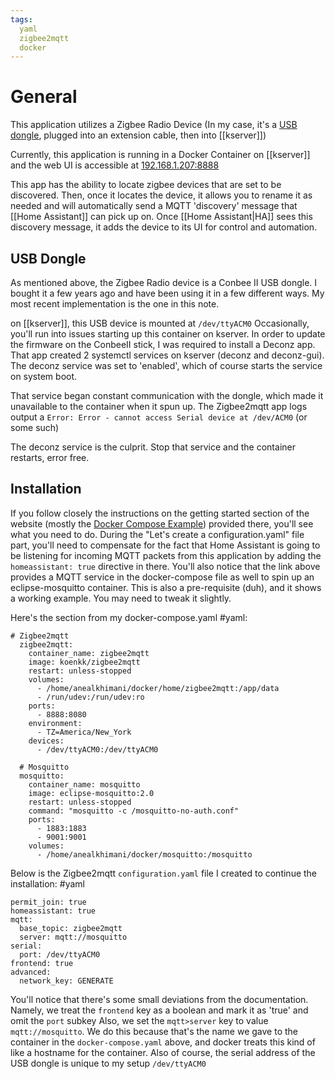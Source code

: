 ```yaml
---
tags:
  yaml
  zigbee2mqtt
  docker
---
```


# General
This application utilizes a Zigbee Radio Device (In my case, it's a [USB dongle](https://phoscon.de/en/conbee2), plugged into an extension cable, then into [[kserver]])

Currently, this application is running in a Docker Container on [[kserver]]
and the web UI is accessible at [192.168.1.207:8888](http://192.168.1.207:8888)

This app has the ability to locate zigbee devices that are set to be discovered.  Then, once it locates the device, it allows you to rename it as needed and will automatically send a MQTT 'discovery' message that [[Home Assistant]] can pick up on.  Once [[Home Assistant|HA]] sees this discovery message, it adds the device to its UI for control and automation.


## USB Dongle
As mentioned above, the Zigbee Radio device is a Conbee II USB dongle.  I bought it a few years ago and have been using it in a few different ways.  My most recent implementation is the one in this note.

on [[kserver]], this USB device is mounted at `/dev/ttyACM0`
Occasionally, you'll run into issues starting up this container on kserver.
In order to update the firmware on the ConbeeII stick, I was required to install a Deconz app.  That app created 2 systemctl services on kserver (deconz and deconz-gui).  The deconz service was set to 'enabled', which of course starts the service on system boot.  

That service began constant communication with the dongle, which made it unavailable to the container when it spun up.  The Zigbee2mqtt app logs output a `Error: Error - cannot access Serial device at /dev/ACM0`
(or some such)

The deconz service is the culprit.  Stop that service and the container restarts, error free.

## Installation
If you follow closely the instructions on the getting started section of the website (mostly the [Docker Compose Example](https://www.zigbee2mqtt.io/guide/getting-started/#installation)) provided there, you'll see what you need to do.  During the "Let's create a configuration.yaml" file part, you'll need to compensate for the fact that Home Assistant is going to be listening for incoming MQTT packets from this application by adding the `homeassistant: true` directive in there.
You'll also notice that the link above provides a MQTT service in the docker-compose file as well to spin up an eclipse-mosquitto container.  This is also a pre-requisite (duh), and it shows a working example.  You may need to tweak it slightly.

Here's the section from my docker-compose.yaml #yaml:
```
# Zigbee2mqtt
  zigbee2mqtt:
    container_name: zigbee2mqtt
    image: koenkk/zigbee2mqtt
    restart: unless-stopped
    volumes:
      - /home/anealkhimani/docker/home/zigbee2mqtt:/app/data
      - /run/udev:/run/udev:ro
    ports:
      - 8888:8080
    environment:
      - TZ=America/New_York
    devices:
      - /dev/ttyACM0:/dev/ttyACM0

  # Mosquitto
  mosquitto:
    container_name: mosquitto
    image: eclipse-mosquitto:2.0
    restart: unless-stopped
    command: "mosquitto -c /mosquitto-no-auth.conf"
    ports:
      - 1883:1883
      - 9001:9001
    volumes:
      - /home/anealkhimani/docker/mosquitto:/mosquitto
```

Below is the Zigbee2mqtt `configuration.yaml` file I created to continue the installation: #yaml 
```
permit_join: true
homeassistant: true
mqtt:
  base_topic: zigbee2mqtt
  server: mqtt://mosquitto
serial:
  port: /dev/ttyACM0
frontend: true
advanced:
  network_key: GENERATE
```

You'll notice that there's some small deviations from the documentation.  Namely, we treat the `frontend` key as a boolean and mark it as 'true' and omit the `port` subkey
Also, we set the `mqtt>server` key to value `mqtt://mosquitto`.  We do this because that's the name we gave to the container in the `docker-compose.yaml` above, and docker treats this kind of like a hostname for the container.  Also of course, the serial address of the USB dongle is unique to my setup `/dev/ttyACM0`
